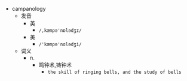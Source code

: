 - campanology
  - 发音
    - 英
      - `/,kæmpə'nɒlədʒɪ/`
    - 美
      - `/'kæmpə'nɑlədʒi/`
  - 词义
    - n.
      - 鸣钟术,铸钟术
        - `the skill of ringing bells, and the study of bells`

